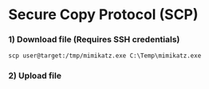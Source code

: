 # Secure Copy Protocol (SCP)

### 1) Download file (Requires SSH credentials)

    scp user@target:/tmp/mimikatz.exe C:\Temp\mimikatz.exe	

### 2) Upload file
